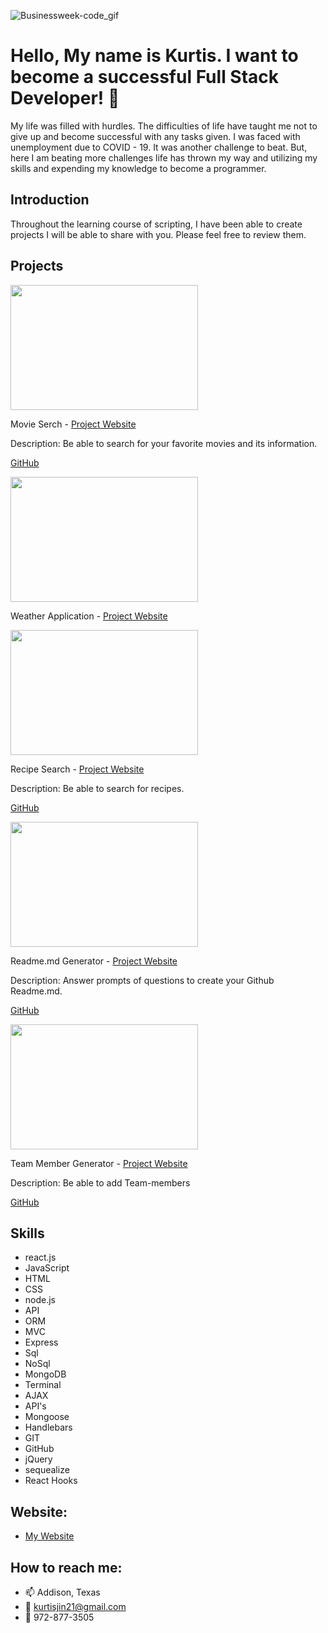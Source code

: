 ![Businessweek-code_gif](https://user-images.githubusercontent.com/66793863/127198346-19ddf8c1-da59-4732-8069-d97663e053d7.gif)



# Hello, My name is Kurtis. I want to become a successful Full Stack Developer! 👋

  My life was filled with hurdles. The difficulties of life have taught me not to give up and become successful with any tasks given. I was faced with unemployment due to COVID - 19. It was another challenge to beat. But, here I am beating more challenges life has thrown my way and utilizing my skills and expending my knowledge to become a programmer.

## Introduction

  Throughout the learning course of scripting, I have been able to create projects I will be able to share with you. Please feel free to review them.

## Projects

<img src="https://user-images.githubusercontent.com/66793863/113430091-31d41d80-939f-11eb-8946-4cdebe7de3ef.JPG" width = "300" height = "200">

Movie Serch - [Project Website](https://mmorrisonlk.github.io/HoV_movie_streaming_search/)

Description: Be able to search for your favorite movies and its information. 

[GitHub](https://github.com/mmorrisonlk/HoV_movie_streaming_search)

<img src="https://user-images.githubusercontent.com/66793863/113430725-3ea54100-93a0-11eb-8349-df9e8a1164bb.JPG" width = "300" height = "200">

Weather Application -  [Project Website](https://kurtisjin.github.io/Weather-Application/)

<img src="https://user-images.githubusercontent.com/66793863/127259569-d0f86ead-2d35-470e-befc-f725790f518b.png"  width = "300" height = "200">

Recipe Search - [Project Website](https://immense-wave-07692.herokuapp.com/)

Description: Be able to search for recipes. 

[GitHub](https://github.com/KurtisJin/recipes)

<img src="https://user-images.githubusercontent.com/66793863/127260029-aaf2225c-c47b-4efb-9b34-9be539ef03be.png" width = "300" height = "200">

Readme.md Generator - [Project Website](https://www.youtube.com/watch?v=bQpNUcq0hr8&ab_channel=KurtisJin)

Description: Answer prompts of questions to create your Github Readme.md.

[GitHub](https://github.com/KurtisJin/Readme.md-Generator)

<img src="https://user-images.githubusercontent.com/66793863/127260756-5d4afabd-ac76-4e13-82c4-434ad0429567.png" width = "300" height = "200">

Team Member Generator - [Project Website](https://www.youtube.com/watch?v=s0-1aN__lO8&ab_channel=KurtisJin)

Description: Be able to add Team-members

[GitHub](https://github.com/KurtisJin/Team-Member-Generator)

## Skills

- react.js
- JavaScript
- HTML
- CSS
- node.js
- API
- ORM
- MVC
- Express
- Sql
- NoSql
- MongoDB
- Terminal
- AJAX
- API's
- Mongoose
- Handlebars
- GIT
- GitHub
- jQuery
- sequealize
- React Hooks

## Website:

- [My Website](https://kurtisjin.com)

## How to reach me:

- 📫 Addison, Texas
- 📧 kurtisjin21@gmail.com
- 📱 972-877-3505

